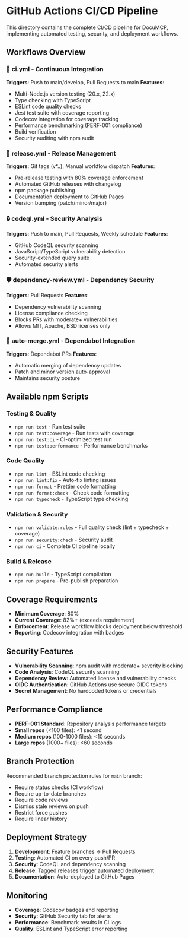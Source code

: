 # GitHub Actions CI/CD Pipeline

This directory contains the complete CI/CD pipeline for DocuMCP, implementing automated testing, security, and deployment workflows.

## Workflows Overview

### 🔄 **ci.yml** - Continuous Integration
**Triggers**: Push to main/develop, Pull Requests to main
**Features**:
- Multi-Node.js version testing (20.x, 22.x)
- Type checking with TypeScript
- ESLint code quality checks
- Jest test suite with coverage reporting
- Codecov integration for coverage tracking
- Performance benchmarking (PERF-001 compliance)
- Build verification
- Security auditing with npm audit

### 🚀 **release.yml** - Release Management
**Triggers**: Git tags (v*.*.*), Manual workflow dispatch
**Features**:
- Pre-release testing with 80% coverage enforcement
- Automated GitHub releases with changelog
- npm package publishing
- Documentation deployment to GitHub Pages
- Version bumping (patch/minor/major)

### 🔒 **codeql.yml** - Security Analysis
**Triggers**: Push to main, Pull Requests, Weekly schedule
**Features**:
- GitHub CodeQL security scanning
- JavaScript/TypeScript vulnerability detection
- Security-extended query suite
- Automated security alerts

### 🛡️ **dependency-review.yml** - Dependency Security
**Triggers**: Pull Requests
**Features**:
- Dependency vulnerability scanning
- License compliance checking
- Blocks PRs with moderate+ vulnerabilities
- Allows MIT, Apache, BSD licenses only

### 🤖 **auto-merge.yml** - Dependabot Integration
**Triggers**: Dependabot PRs
**Features**:
- Automatic merging of dependency updates
- Patch and minor version auto-approval
- Maintains security posture

## Available npm Scripts

### Testing & Quality
- `npm run test` - Run test suite
- `npm run test:coverage` - Run tests with coverage
- `npm run test:ci` - CI-optimized test run
- `npm run test:performance` - Performance benchmarks

### Code Quality
- `npm run lint` - ESLint code checking
- `npm run lint:fix` - Auto-fix linting issues
- `npm run format` - Prettier code formatting
- `npm run format:check` - Check code formatting
- `npm run typecheck` - TypeScript type checking

### Validation & Security
- `npm run validate:rules` - Full quality check (lint + typecheck + coverage)
- `npm run security:check` - Security audit
- `npm run ci` - Complete CI pipeline locally

### Build & Release
- `npm run build` - TypeScript compilation
- `npm run prepare` - Pre-publish preparation

## Coverage Requirements

- **Minimum Coverage**: 80%
- **Current Coverage**: 82%+ (exceeds requirement)
- **Enforcement**: Release workflow blocks deployment below threshold
- **Reporting**: Codecov integration with badges

## Security Features

- **Vulnerability Scanning**: npm audit with moderate+ severity blocking
- **Code Analysis**: CodeQL security scanning
- **Dependency Review**: Automated license and vulnerability checks
- **OIDC Authentication**: GitHub Actions use secure OIDC tokens
- **Secret Management**: No hardcoded tokens or credentials

## Performance Compliance

- **PERF-001 Standard**: Repository analysis performance targets
- **Small repos** (<100 files): <1 second
- **Medium repos** (100-1000 files): <10 seconds  
- **Large repos** (1000+ files): <60 seconds

## Branch Protection

Recommended branch protection rules for `main` branch:
- Require status checks (CI workflow)
- Require up-to-date branches
- Require code reviews
- Dismiss stale reviews on push
- Restrict force pushes
- Require linear history

## Deployment Strategy

1. **Development**: Feature branches → Pull Requests
2. **Testing**: Automated CI on every push/PR
3. **Security**: CodeQL and dependency scanning
4. **Release**: Tagged releases trigger automated deployment
5. **Documentation**: Auto-deployed to GitHub Pages

## Monitoring

- **Coverage**: Codecov badges and reporting
- **Security**: GitHub Security tab for alerts
- **Performance**: Benchmark results in CI logs
- **Quality**: ESLint and TypeScript error reporting